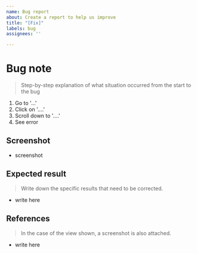 ```yaml
---
name: Bug report
about: Create a report to help us improve
title: "[Fix]"
labels: bug
assignees: ''

---
```


# Bug note
> Step-by-step explanation of what situation occurred from the start to the bug

1. Go to '...'
2. Click on '....'
3. Scroll down to '....'
4. See error

## Screenshot

- screenshot

## Expected result
> Write down the specific results that need to be corrected.

- write here

## References
> In the case of the view shown, a screenshot is also attached.

- write here
